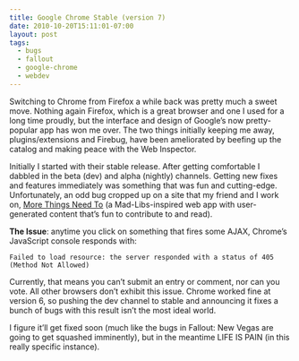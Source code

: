 ```yaml
---
title: Google Chrome Stable (version 7)
date: 2010-10-20T15:11:01-07:00
layout: post
tags:
  - bugs
  - fallout
  - google-chrome
  - webdev
---
```

Switching to Chrome from Firefox a while back was pretty much a sweet move. Nothing again Firefox, which is a great browser and one I used for a long time proudly, but the interface and design of Google&#8217;s now pretty-popular app has won me over. The two things initially keeping me away, plugins/extensions and Firebug, have been ameliorated by beefing up the catalog and making peace with the Web Inspector.

<!--more-->

Initially I started with their stable release. After getting comfortable I dabbled in the beta (dev) and alpha (nightly) channels. Getting new fixes and features immediately was something that was fun and cutting-edge. Unfortunately, an odd bug cropped up on a site that my friend and I work on, [More Things Need To](http://morethingsneed.to "More Things Need To") (a Mad-Libs-inspired web app with user-generated content that&#8217;s fun to contribute to and read).

**The Issue**: anytime you click on something that fires some AJAX, Chrome&#8217;s JavaScript console responds with:

`Failed to load resource: the server responded with a status of 405 (Method Not Allowed)`

Currently, that means you can&#8217;t submit an entry or comment, nor can you vote. All other browsers don&#8217;t exhibit this issue. Chrome worked fine at version 6, so pushing the dev channel to stable and announcing it fixes a bunch of bugs with this result isn&#8217;t the most ideal world.

I figure it&#8217;ll get fixed soon (much like the bugs in Fallout: New Vegas are going to get squashed imminently), but in the meantime LIFE IS PAIN (in this really specific instance).
